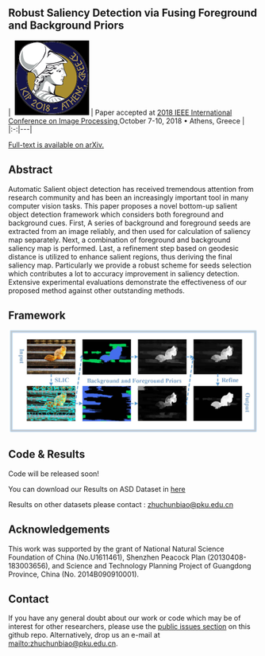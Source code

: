 ## Robust Saliency Detection via Fusing Foreground and Background Priors


|  ![ICIP 2018 logo][logo-ICIP] | Paper accepted at [2018 IEEE International Conference on Image Processing
](https://2018.ieeeicip.org/) October 7-10, 2018 • Athens, Greece |
|:-:|---|

[logo-ICIP]: https://github.com/ChunbiaoZhu/FBP/blob/master/ICIP.png "ICIP 2018 logo"


[Full-text is available on arXiv.](https://arxiv.org/pdf/1711.00322.pdf)

## Abstract

 	
Automatic Salient object detection has received tremendous attention from research community and has been an increasingly
important tool in many computer vision tasks. This paper proposes a novel bottom-up salient object detection
framework which considers both foreground and background cues. First, A series of background and foreground seeds
are extracted from an image reliably, and then used for calculation
of saliency map separately. Next, a combination of
foreground and background saliency map is performed. Last,
a refinement step based on geodesic distance is utilized to
enhance salient regions, thus deriving the final saliency map.
Particularly we provide a robust scheme for seeds selection
which contributes a lot to accuracy improvement in saliency
detection. Extensive experimental evaluations demonstrate
the effectiveness of our proposed method against other outstanding
methods.


## Framework
![QFramework saliency detection](https://github.com/ChunbiaoZhu/FBP/blob/master/framework.jpg)

## Code & Results

Code will be released soon!

You can download our Results on ASD Dataset in [here](https://github.com/ChunbiaoZhu/FBP/blob/master/FBP-ASD.zip)

Results on other datasets please contact : zhuchunbiao@pku.edu.cn

## Acknowledgements

This work was supported by the grant of National Natural Science Foundation of China (No.U1611461), Shenzhen Peacock Plan (20130408-183003656), and Science and Technology Planning Project of Guangdong Province, China (No. 2014B090910001).


## Contact

If you have any general doubt about our work or code which may be of interest for other researchers, please use the [public issues section](https://github.com/ChunbiaoZhu/FBP/issues) on this github repo. Alternatively, drop us an e-mail at <mailto:zhuchunbiao@pku.edu.cn>.

